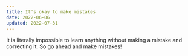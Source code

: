 ```yaml
---
title: It's okay to make mistakes
date: 2022-06-06
updated: 2022-07-31
---
```


It is literally impossible to learn anything without making a mistake and correcting it. So go ahead and make mistakes!

<!--more-->
